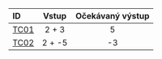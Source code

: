 |ID                        |Vstup       |Očekávaný výstup|
|:-------------------------|:----------:|:--------------:|
|[TC01](test_cases.md#id-případu-tc01)|   2 + 3    | 5 |
|[TC02](test_cases.md#id-případu-tc02)|   2 + -5   | -3|